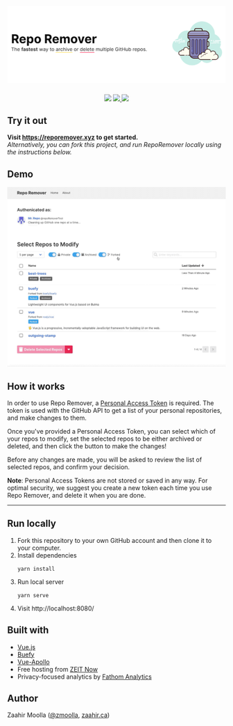 <div align="center">
  <h1>
    <img src="public/repo-remover-banner-white.png" alt="RepoRemover - The fastest way to archive or delete multiple GitHub repos" >
  </h1>
  <p>
    <img src="https://img.shields.io/github/license/moollaza/repo-remover.svg?style=flat-square" />
    <a href="https://reporemover.xyz">
      <img src="https://img.shields.io/website/https/reporemover.xyz.svg?style=flat-square" >
    </a>
    <a title="MadeWithVueJs.com Shield" href="https://madewithvuejs.com/p/repo-remover/shield-link">
      <img src="https://madewithvuejs.com/storage/repo-shields/1511-shield.svg"/>
    </a>
  </p>
</div>

## Try it out
**Visit https://reporemover.xyz to get started.**  
*Alternatively, you can fork this project, and run RepoRemover locally using the instructions below.*

## Demo
![RepoRemover Selection UI](./src/assets/img/reporemover-demo.gif)

## How it works
In order to use Repo Remover, a [Personal Access Token](https://help.github.com/en/articles/creating-a-personal-access-token-for-the-command-line) is required. The token is used with the GitHub API to get a list of your personal repositories, and make changes to them.

Once you've provided a Personal Access Token, you can select which of your repos to modify, set the selected repos to be either archived or deleted, and then click the button to make the changes!

Before any changes are made, you will be asked to review the list of selected repos, and confirm your decision.

**Note**: Personal Access Tokens are not stored or saved in any way. For optimal security, we suggest you create a new token each time you use Repo Remover, and delete it when you are done.

------

## Run locally

1. Fork this repository to your own GitHub account and then clone it to your computer.
2. Install dependencies
    ```
    yarn install
    ```
3. Run local server
    ```
    yarn serve
    ```
4. Visit http://localhost:8080/

## Built with
- [Vue.js](https://vuejs.org/)
- [Buefy](https://buefy.org/)
- [Vue-Apollo](https://vue-apollo.netlify.com/)
- Free hosting from [ZEIT Now](https://zeit.co/home)
- Privacy-focused analytics by [Fathom Analytics](https://usefathom.com/ref/E83PFO)

## Author
Zaahir Moolla ([@zmoolla](https://twitter.com/zmoolla), [zaahir.ca](https://zaahir.ca))
